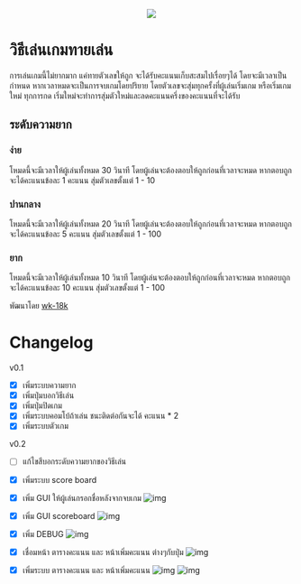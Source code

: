 <p align="center"><img src="https://media.discordapp.net/attachments/585069498986397707/1060275417304535140/image.png?width=353&height=671"></p>

# วิธีเล่นเกมทายเล่น

การเล่นเกมนี้ไม่ยากมาก แค่ทายตัวเลขให้ถูก จะได้รับคะแนนเก็บสะสมไปเรื่อยๆได้ โดยจะมีเวลาเป็นกำหนด หากเวลาหมดจะเป็นการจบเกมโดยปริยาย โดยตัวเลขจะสุ่มทุกครั้งที่ผู้เล่นเริ่มเกม หรือเริ่มเกมใหม่ ทุกการกด เริ่มใหม่จะทำการสุ่มตัวใหม่และลดคะแนนครึ่งของคะแนนที่จะได้รับ

## ระดับความยาก

### ง่าย

โหมดนี้จะมีเวลาให้ผู้เล่นทั้งหมด 30 วินาที โดยผู้เล่นจะต้องตอบให้ถูกก่อนที่เวลาจะหมด หากตอบถูกจะได้คะแนนข้อละ 1 คะแนน สุ่มตัวเลขตั้งแต่ 1 - 10

### ปานกลาง

โหมดนี้จะมีเวลาให้ผู้เล่นทั้งหมด 20 วินาที โดยผู้เล่นจะต้องตอบให้ถูกก่อนที่เวลาจะหมด หากตอบถูกจะได้คะแนนข้อละ 5 คะแนน สุ่มตัวเลขตั้งแต่ 1 - 100

### ยาก

โหมดนี้จะมีเวลาให้ผู้เล่นทั้งหมด 10 วินาที โดยผู้เล่นจะต้องตอบให้ถูกก่อนที่เวลาจะหมด หากตอบถูกจะได้คะแนนข้อละ 10 คะแนน สุ่มตัวเลขตั้งแต่ 1 - 100

พัฒนาโดย [wk-18k](https://github.com/watchakorn-18k)

# Changelog

v0.1

- [x] เพิ่มระบบความยาก
- [x] เพิ่มปุ่มบอกวิธีเล่น
- [x] เพิ่มปุ่มปิดเกม
- [x] เพิ่มระบบคอมโบ้ถ้าเล่น ชนะติดต่อกันจะได้ คะแนน \* 2
- [x] เพิ่มระบบตัวเกม

v0.2

- [ ] แก้ไขสีบอกระดับความยากของวิธีเล่น
- [x] เพิ่มระบบ score board
- [x] เพิ่ม GUI ให้ผู้เล่นกรอกชื่อหลังจากจบเกม ![img](https://media.discordapp.net/attachments/585069498986397707/1062448787701895198/image.png?width=362&height=671)

- [x] เพิ่ม GUI scoreboard ![img](https://media.discordapp.net/attachments/585069498986397707/1062448734300012615/image.png?width=364&height=671)

- [x] เพิ่ม DEBUG ![img](https://media.discordapp.net/attachments/372372440334073859/1062818213718663249/image.png?width=371&height=670)

- [x] เชื่อมหน้า ตารางคะแนน และ หน้าเพิ่มคะแนน ต่างๆกับปุ่ม ![img](https://cdn.discordapp.com/attachments/372372440334073859/1062818784878014545/gamedfdsf.gif)

- [x] เพิ่มระบบ ตารางคะแนน และ หน้าเพิ่มคะแนน ![img](https://media.discordapp.net/attachments/585069498986397707/1063587147329835119/image.png?width=366&height=671) ![img](https://media.discordapp.net/attachments/585069498986397707/1063580207484772352/image.png?width=360&height=671)
